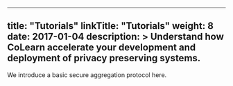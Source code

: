 
---
title: "Tutorials"
linkTitle: "Tutorials"
weight: 8
date: 2017-01-04
description: >
  Understand how CoLearn accelerate your development and deployment of privacy preserving systems.
---

We introduce a basic secure aggregation protocol here.

